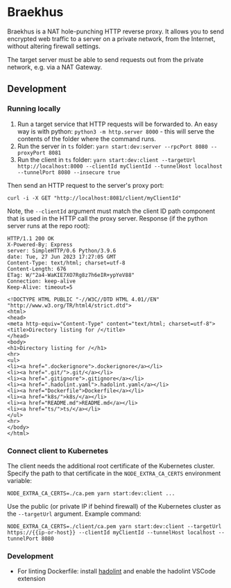 # Braekhus

Braekhus is a NAT hole-punching HTTP reverse proxy. It allows you to send encrypted web traffic to a server on a private network, from the Internet, without altering firewall settings.

The target server must be able to send requests out from the private network, e.g. via a NAT Gateway.

## Development

### Running locally

1. Run a target service that HTTP requests will be forwarded to. An easy way is with python: `python3 -m http.server 8000` - this will serve the contents of the folder where the command runs.
2. Run the server in `ts` folder: `yarn start:dev:server --rpcPort 8080 --proxyPort 8081`
3. Run the client in `ts` folder: `yarn start:dev:client --targetUrl http://localhost:8000 --clientId myClientId --tunnelHost localhost --tunnelPort 8080 --insecure true`

Then send an HTTP request to the server's proxy port:

```
curl -i -X GET "http://localhost:8081/client/myClientId"
```

Note, the `--clientId` argument must match the client ID path component that is used in the HTTP call the proxy server.
Response (if the python server runs at the repo root):

```
HTTP/1.1 200 OK
X-Powered-By: Express
server: SimpleHTTP/0.6 Python/3.9.6
date: Tue, 27 Jun 2023 17:27:05 GMT
Content-Type: text/html; charset=utf-8
Content-Length: 676
ETag: W/"2a4-WaKIE7XO7Rg8z7h6eIR+ypYeV88"
Connection: keep-alive
Keep-Alive: timeout=5

<!DOCTYPE HTML PUBLIC "-//W3C//DTD HTML 4.01//EN" "http://www.w3.org/TR/html4/strict.dtd">
<html>
<head>
<meta http-equiv="Content-Type" content="text/html; charset=utf-8">
<title>Directory listing for /</title>
</head>
<body>
<h1>Directory listing for /</h1>
<hr>
<ul>
<li><a href=".dockerignore">.dockerignore</a></li>
<li><a href=".git/">.git/</a></li>
<li><a href=".gitignore">.gitignore</a></li>
<li><a href=".hadolint.yaml">.hadolint.yaml</a></li>
<li><a href="Dockerfile">Dockerfile</a></li>
<li><a href="k8s/">k8s/</a></li>
<li><a href="README.md">README.md</a></li>
<li><a href="ts/">ts/</a></li>
</ul>
<hr>
</body>
</html>
```

### Connect client to Kubernetes

The client needs the additional root certificate of the Kubernetes cluster. Specify the path to that certificate in the `NODE_EXTRA_CA_CERTS` environment variable:

```
NODE_EXTRA_CA_CERTS=./ca.pem yarn start:dev:client ...
```

Use the public (or private IP if behind firewall) of the Kubernetes cluster as the `--targetUrl` argument.
Example command:

```
NODE_EXTRA_CA_CERTS=./client/ca.pem yarn start:dev:client --targetUrl https://{{ip-or-host}} --clientId myClientId --tunnelHost localhost --tunnelPort 8080
```

### Development

- For linting Dockerfile: install [hadolint](https://github.com/hadolint/hadolint/tree/master#install) and enable the hadolint VSCode extension
